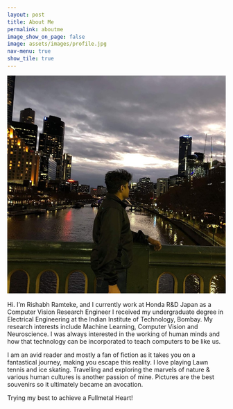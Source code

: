 ```yaml
---
layout: post
title: About Me
permalink: aboutme
image_show_on_page: false
image: assets/images/profile.jpg
nav-menu: true
show_tile: true
---
```

<p><span class="image right"><img src="assets/images/profile.jpg" alt="" border-radius="50%" /></span>

Hi. I’m Rishabh Ramteke, and I currently work at Honda R&D Japan as a Computer Vision Research Engineer I received my undergraduate degree in Electrical Engineering at the Indian Institute of Technology, Bombay. My research interests include Machine Learning, Computer Vision and Neuroscience. I was always interested in the working of human minds and how that technology can be incorporated to teach computers to be like us.
 
I am an avid reader and mostly a fan of fiction as it takes you on a fantastical journey, making you escape this reality. I love playing Lawn tennis and ice skating. Travelling and exploring the marvels of nature & various human cultures is another passion of mine. Pictures are the best souvenirs so it ultimately became an avocation.

Trying my best to achieve a Fullmetal Heart!

</p>
